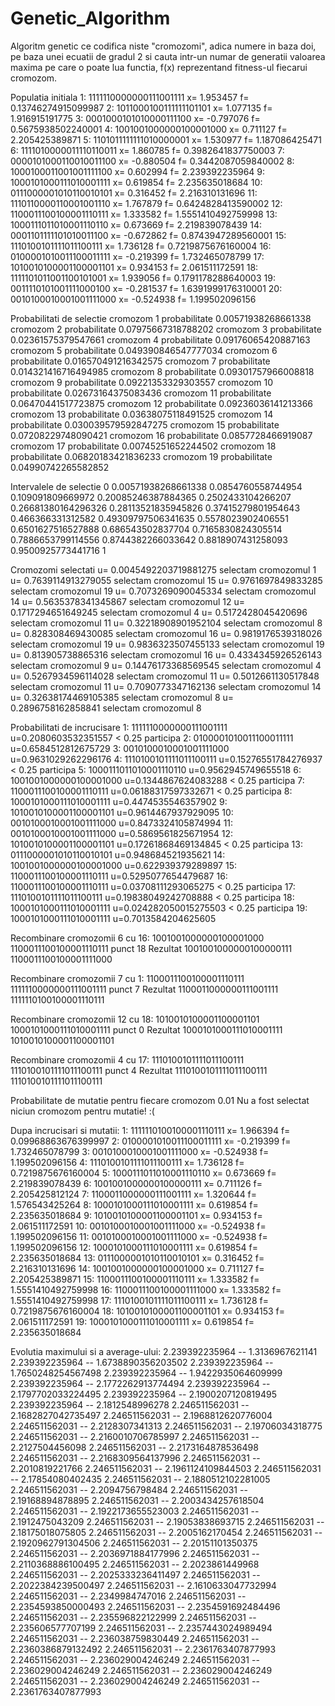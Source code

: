 # Genetic_Algorithm
Algoritm genetic ce codifica niste "cromozomi", adica numere in baza doi, pe baza unei ecuatii de gradul 2 si cauta intr-un numar de generatii valoarea maxima pe care o poate lua functia, f(x) reprezentand fitness-ul fiecarui cromozom.

Populatia initiala
1: 1111110000000111001111 x= 1.953457 f= 0.13746274915099987
2: 1011000100111111101101 x= 1.077135 f= 1.916915191775
3: 0001000101010000111100 x= -0.797076 f= 0.5675938502240001
4: 1001001000000100001000 x= 0.711127 f= 2.205425389871
5: 1101011111111010000001 x= 1.530977 f= 1.187086425471
6: 1111010000011110110011 x= 1.860785 f= 0.3982641837750003
7: 0000101000110010011100 x= -0.880504 f= 0.3442087059840002
8: 1000100011001001111100 x= 0.602994 f= 2.239392235964
9: 1000101000111010001111 x= 0.619854 f= 2.235635018684
10: 0111000001010110010101 x= 0.316452 f= 2.216310131696
11: 1110110000110001001110 x= 1.767879 f= 0.6424828413590002
12: 1100011100100001110111 x= 1.333582 f= 1.5551410492759998
13: 1000111011010001110110 x= 0.673669 f= 2.219839078439
14: 0001101111101010011100 x= -0.672862 f= 0.8743947289560001
15: 1110100101111011100111 x= 1.736128 f= 0.7219875676160004
16: 0100001010011100011111 x= -0.219399 f= 1.732465078799
17: 1010010100001100001101 x= 0.934153 f= 2.061511172591
18: 1111101011001100101001 x= 1.939056 f= 0.1791178288640003
19: 0011110101001111000100 x= -0.281537 f= 1.6391999176310001
20: 0010100010001001111000 x= -0.524938 f= 1.199502096156

Probabilitati de selectie 
cromozom 1 probabilitate 0.00571938268661338
cromozom 2 probabilitate 0.07975667318788202
cromozom 3 probabilitate 0.02361575379547661
cromozom 4 probabilitate 0.09176065420887163
cromozom 5 probabilitate 0.049390846547777034
cromozom 6 probabilitate 0.016570491216342575
cromozom 7 probabilitate 0.014321416716494985
cromozom 8 probabilitate 0.09301757966008818
cromozom 9 probabilitate 0.09221353329303557
cromozom 10 probabilitate 0.02673164375083436
cromozom 11 probabilitate 0.06470441517723875
cromozom 12 probabilitate 0.09236036141213366
cromozom 13 probabilitate 0.03638075118491525
cromozom 14 probabilitate 0.030039579592847275
cromozom 15 probabilitate 0.07208229748090421
cromozom 16 probabilitate 0.0857728466919087
cromozom 17 probabilitate 0.00745251652244502
cromozom 18 probabilitate 0.06820183421836233
cromozom 19 probabilitate 0.04990742265582852

Intervalele de selectie
0
0.00571938268661338
0.0854760558744954
0.109091809669972
0.20085246387884365
0.2502433104266207
0.26681380164296326
0.28113521835945826
0.37415279801954643
0.466366331312582
0.49309797506341635
0.5578023902406551
0.6501627516527888
0.686543502837704
0.7165830824305514
0.7886653799114556
0.8744382266033642
0.8818907431258093
0.9500925773441716
1

Cromozomi selectati
u= 0.0045492203719881275 selectam cromozomul 1
u= 0.7639114913279055 selectam cromozomul 15
u= 0.9761697849833285 selectam cromozomul 19
u= 0.7073269090045334 selectam cromozomul 14
u= 0.5635378341345867 selectam cromozomul 12
u= 0.1717294651649245 selectam cromozomul 4
u= 0.5172428045420696 selectam cromozomul 11
u= 0.32218908901952104 selectam cromozomul 8
u= 0.828308469430085 selectam cromozomul 16
u= 0.9819176539318026 selectam cromozomul 19
u= 0.9836323507455133 selectam cromozomul 19
u= 0.813905738865316 selectam cromozomul 16
u= 0.4334345926526143 selectam cromozomul 9
u= 0.14476173368569545 selectam cromozomul 4
u= 0.5267934596114028 selectam cromozomul 11
u= 0.5012661130517848 selectam cromozomul 11
u= 0.7090773347162136 selectam cromozomul 14
u= 0.32638174469105385 selectam cromozomul 8
u= 0.2896758162858841 selectam cromozomul 8

Probabilitati de incrucisare
1: 1111110000000111001111 u=0.2080603532351557 < 0.25 participa
2: 0100001010011100011111 u=0.6584512812675729
3: 0010100010001001111000 u=0.9631029262296176
4: 1110100101111011100111 u=0.15276551784276937 < 0.25 participa
5: 1000111011010001110110 u=0.9562945749655518
6: 1001001000000100001000 u=0.1344867624083288 < 0.25 participa
7: 1100011100100001110111 u=0.06188317597332671 < 0.25 participa
8: 1000101000111010001111 u=0.4474535546357902
9: 1010010100001100001101 u=0.9614467937929095
10: 0010100010001001111000 u=0.8473324105874994
11: 0010100010001001111000 u=0.5869561825671954
12: 1010010100001100001101 u=0.17261868469134845 < 0.25 participa
13: 0111000001010110010101 u=0.948684521935621
14: 1001001000000100001000 u=0.622939379289897
15: 1100011100100001110111 u=0.5295077654479687
16: 1100011100100001110111 u=0.03708111293065275 < 0.25 participa
17: 1110100101111011100111 u=0.19838049242708888 < 0.25 participa
18: 1000101000111010001111 u=0.024282050015275503 < 0.25 participa
19: 1000101000111010001111 u=0.7013584204625605

Recombinare cromozomii 6 cu 16:
1001001000000100001000 1100011100100001110111 punct 18
Rezultat 1001001000000100000111 1100011100100001111000

Recombinare cromozomii 7 cu 1:
1100011100100001110111 1111110000000111001111 punct 7
Rezultat 1100011000000111001111 1111110100100001110111

Recombinare cromozomii 12 cu 18:
1010010100001100001101 1000101000111010001111 punct 0
Rezultat 1000101000111010001111 1010010100001100001101

Recombinare cromozomii 4 cu 17:
1110100101111011100111 1110100101111011100111 punct 4
Rezultat 1110100101111011100111 1110100101111011100111

Probabilitate de mutatie pentru fiecare cromozom 0.01
Nu a fost selectat niciun cromozom pentru mutatie! :(

Dupa incrucisari si mutatii:
1: 1111110100100001110111 x= 1.966394 f= 0.09968863676399997
2: 0100001010011100011111 x= -0.219399 f= 1.732465078799
3: 0010100010001001111000 x= -0.524938 f= 1.199502096156
4: 1110100101111011100111 x= 1.736128 f= 0.7219875676160004
5: 1000111011010001110110 x= 0.673669 f= 2.219839078439
6: 1001001000000100000111 x= 0.711126 f= 2.205425812124
7: 1100011000000111001111 x= 1.320644 f= 1.576543425264
8: 1000101000111010001111 x= 0.619854 f= 2.235635018684
9: 1010010100001100001101 x= 0.934153 f= 2.061511172591
10: 0010100010001001111000 x= -0.524938 f= 1.199502096156
11: 0010100010001001111000 x= -0.524938 f= 1.199502096156
12: 1000101000111010001111 x= 0.619854 f= 2.235635018684
13: 0111000001010110010101 x= 0.316452 f= 2.216310131696
14: 1001001000000100001000 x= 0.711127 f= 2.205425389871
15: 1100011100100001110111 x= 1.333582 f= 1.5551410492759998
16: 1100011100100001111000 x= 1.333582 f= 1.5551410492759998
17: 1110100101111011100111 x= 1.736128 f= 0.7219875676160004
18: 1010010100001100001101 x= 0.934153 f= 2.061511172591
19: 1000101000111010001111 x= 0.619854 f= 2.235635018684

Evolutia maximului si a average-ului:
2.239392235964 -- 1.3136967621141
2.239392235964 -- 1.6738890356203502
2.239392235964 -- 1.7650248254567498
2.239392235964 -- 1.9422935064609999
2.239392235964 -- 2.1772262913774494
2.239392235964 -- 2.1797702033224495
2.239392235964 -- 2.1900207120819495
2.239392235964 -- 2.1812548996278
2.246511562031 -- 2.1682827042735497
2.246511562031 -- 2.1968812620776004
2.246511562031 -- 2.2128307341313
2.246511562031 -- 2.19706034318775
2.246511562031 -- 2.2160010706785997
2.246511562031 -- 2.2127504456098
2.246511562031 -- 2.2173164878536498
2.246511562031 -- 2.2168309564137996
2.246511562031 -- 2.2010819221766
2.246511562031 -- 2.1961124109844503
2.246511562031 -- 2.17854080402435
2.246511562031 -- 2.1880512102281005
2.246511562031 -- 2.2094756798484
2.246511562031 -- 2.19168894878895
2.246511562031 -- 2.2003434257618504
2.246511562031 -- 2.1922173655523003
2.246511562031 -- 2.1912475043209
2.246511562031 -- 2.19053838693715
2.246511562031 -- 2.18175018075805
2.246511562031 -- 2.2005162170454
2.246511562031 -- 2.1920962791304506
2.246511562031 -- 2.20151101350375
2.246511562031 -- 2.2036971884177996
2.246511562031 -- 2.2110368886100495
2.246511562031 -- 2.2023861449968
2.246511562031 -- 2.2025333236411497
2.246511562031 -- 2.2022384239500497
2.246511562031 -- 2.1610633047732994
2.246511562031 -- 2.2349984747016
2.246511562031 -- 2.2354593850000493
2.246511562031 -- 2.2354591692484496
2.246511562031 -- 2.235596822122999
2.246511562031 -- 2.235606577707199
2.246511562031 -- 2.2357443024989494
2.246511562031 -- 2.236038759830449
2.246511562031 -- 2.2360386879132492
2.246511562031 -- 2.2361763407877993
2.246511562031 -- 2.236029004246249
2.246511562031 -- 2.236029004246249
2.246511562031 -- 2.236029004246249
2.246511562031 -- 2.236029004246249
2.246511562031 -- 2.2361763407877993
